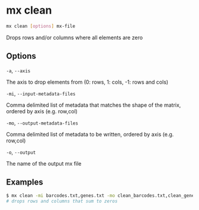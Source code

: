 # mx clean

```bash
mx clean [options] mx-file
```

Drops rows and/or columns where all elements are zero

## Options

`-a`, `--axis`

The axis to drop elements from (0: rows, 1: cols, -1: rows and cols)

`-mi`, `--input-metadata-files`

Comma delimited list of metadata that matches the shape of the matrix, ordered by axis (e.g. row,col)

`-mo`, `--output-metadata-files`

Comma delimited list of metadata to be written, ordered by axis (e.g. row,col)

`-o`, `--output`

The name of the output mx file

## Examples

```bash
$ mx clean -mi barcodes.txt,genes.txt -mo clean_barcodes.txt,clean_genes.txt -o clean.mx matrix.mx
# drops rows and columns that sum to zeros
```
